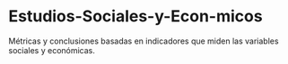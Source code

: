 # Estudios-Sociales-y-Econ-micos
Métricas y conclusiones  basadas en indicadores que miden las variables sociales y económicas.
